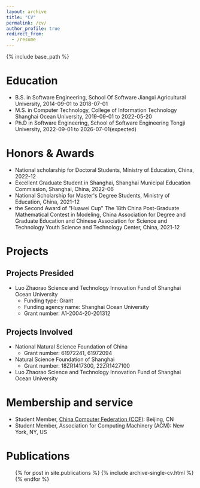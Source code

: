 ```yaml
---
layout: archive
title: "CV"
permalink: /cv/
author_profile: true
redirect_from:
  - /resume
---
```


{% include base_path %}

Education
======
* B.S. in Software Engineering, School Of Software Jiangxi Agricultural University, 2014-09-01 to 2018-07-01
* M.S. in Computer Technology, College of Information Technology Shanghai Ocean University, 2019-09-01 to 2022-05-20
* Ph.D in Software Engineering, School of Software Engineering Tongji University, 2022-09-01 to 2026-07-01(expected)

Honors & Awards
======
* National scholarship for Doctoral Students, Ministry of Education, China, 2022-12
* Excellent Graduate Student in Shanghai, Shanghai Municipal Education Commission, Shanghai, China, 2022-06
* National Scholarship for Master's Degree Students, Ministry of Education, China, 2021-12
* the Second Award of "Huawei Cup" The 18th China Post-Graduate Mathematical Contest in Modeling, China Association for Degree and Graduate Education and Chinese Association for Science and Technology Youth Science and Technology Center, China, 2021-12

Projects
======
## Projects Presided
* Luo Zhaorao Science and Technology Innovation Fund of Shanghai Ocean University
  * Funding type: Grant
  * Funding agency name: Shanghai Ocean University
  * Grant number: A1-2004-20-201312

## Projects Involved
* National Natural Science Foundation of China
  * Grant number: 61972241, 61972094
* Natural Science Foundation of Shanghai
  * Grant number: 18ZR1417300, 22ZR1427100
* Luo Zhaorao Science and Technology Innovation Fund of Shanghai Ocean University

Membership and service
======
* Student Member, [China Computer Federation (CCF)](http://www.ccf.org.cn/sites/ccf/): Beijing, CN
* Student Member, Association for Computing Machinery (ACM): New York, NY, US

Publications
======
  <ul>{% for post in site.publications %}
    {% include archive-single-cv.html %}
  {% endfor %}</ul>
